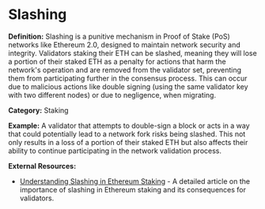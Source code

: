 # Slashing

**Definition:** Slashing is a punitive mechanism in Proof of Stake (PoS) networks like Ethereum 2.0, designed to maintain network security and integrity. Validators staking their ETH can be slashed, meaning they will lose a portion of their staked ETH as a penalty for actions that harm the network's operation and are removed from the validator set, preventing them from participating further in the consensus process. This can occur due to malicious actions like double signing (using the same validator key with two different nodes) or due to negligence, when migrating.

**Category:** Staking

**Example:** A validator that attempts to double-sign a block or acts in a way that could potentially lead to a network fork risks being slashed. This not only results in a loss of a portion of their staked ETH but also affects their ability to continue participating in the network validation process.

**External Resources:**
- [Understanding Slashing in Ethereum Staking](https://consensys.io/blog/understanding-slashing-in-ethereum-staking-its-importance-and-consequences) - A detailed article on the importance of slashing in Ethereum staking and its consequences for validators.
